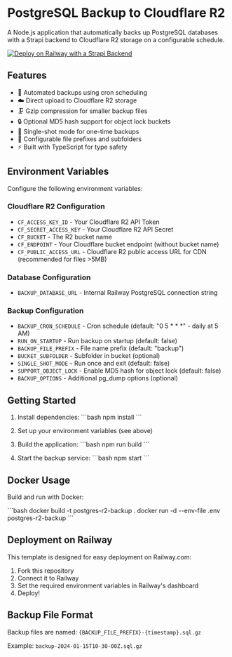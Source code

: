 # PostgreSQL Backup to Cloudflare R2

A Node.js application that automatically backs up PostgreSQL databases with a Strapi backend to Cloudflare R2 storage on a configurable schedule.

[![Deploy on Railway with a Strapi Backend](https://railway.com/button.svg)](https://railway.com/deploy/strapi-with-cloudflare-r2?referralCode=6EnXto&utm_medium=integration&utm_source=template&utm_campaign=generic)

## Features

- 🔄 Automated backups using cron scheduling
- ☁️ Direct upload to Cloudflare R2 storage
- 🗜️ Gzip compression for smaller backup files
- 🔒 Optional MD5 hash support for object lock buckets
- 🚀 Single-shot mode for one-time backups
- 📁 Configurable file prefixes and subfolders
- ⚡ Built with TypeScript for type safety

## Environment Variables

Configure the following environment variables:

### Cloudflare R2 Configuration
- `CF_ACCESS_KEY_ID` - Your Cloudflare R2 API Token
- `CF_SECRET_ACCESS_KEY` - Your Cloudflare R2 API Secret  
- `CF_BUCKET` - The R2 bucket name
- `CF_ENDPOINT` - Your Cloudflare bucket endpoint (without bucket name)
- `CF_PUBLIC_ACCESS_URL` - Cloudflare R2 public access URL for CDN (recommended for files >5MB)

### Database Configuration
- `BACKUP_DATABASE_URL` - Internal Railway PostgreSQL connection string

### Backup Configuration
- `BACKUP_CRON_SCHEDULE` - Cron schedule (default: "0 5 * * *" - daily at 5 AM)
- `RUN_ON_STARTUP` - Run backup on startup (default: false)
- `BACKUP_FILE_PREFIX` - File name prefix (default: "backup")
- `BUCKET_SUBFOLDER` - Subfolder in bucket (optional)
- `SINGLE_SHOT_MODE` - Run once and exit (default: false)
- `SUPPORT_OBJECT_LOCK` - Enable MD5 hash for object lock (default: false)
- `BACKUP_OPTIONS` - Additional pg_dump options (optional)

## Getting Started

1. Install dependencies:
   \`\`\`bash
   npm install
   \`\`\`

2. Set up your environment variables (see above)

3. Build the application:
   \`\`\`bash
   npm run build
   \`\`\`

4. Start the backup service:
   \`\`\`bash
   npm start
   \`\`\`

## Docker Usage

Build and run with Docker:

\`\`\`bash
docker build -t postgres-r2-backup .
docker run -d --env-file .env postgres-r2-backup
\`\`\`

## Deployment on Railway

This template is designed for easy deployment on Railway.com:

1. Fork this repository
2. Connect it to Railway
3. Set the required environment variables in Railway's dashboard
4. Deploy!

## Backup File Format

Backup files are named: `{BACKUP_FILE_PREFIX}-{timestamp}.sql.gz`

Example: `backup-2024-01-15T10-30-00Z.sql.gz`